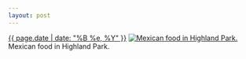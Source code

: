 ```yaml
---
layout: post
---
```


<p>
  <time><a href="/332">{{ page.date | date: "%B %e, %Y" }}</a></time>
  <a href="/332"><img src="{{ site.assets_url }}/332-640.jpg" srcset="{{ site.assets_url }}/332-1280.jpg 1280w, {{ site.assets_url }}/332-960.jpg 960w, {{ site.assets_url }}/332-640.jpg 640w, {{ site.assets_url }}/332-320.jpg 320w" sizes="(min-width: 700px) 50vw, calc(100vw - 2rem)" alt="Mexican food in Highland Park." /></a>
  <span>Mexican food in Highland Park.</span>
</p>
